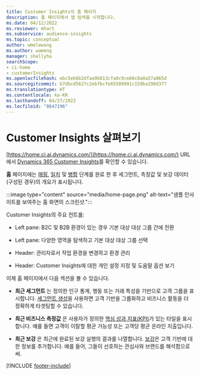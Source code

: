 ```yaml
---
title: Customer Insights의 홈 페이지
description: 홈 페이지에서 앱 탐색을 시작합니다.
ms.date: 04/12/2022
ms.reviewer: mhart
ms.subservice: audience-insights
ms.topic: conceptual
author: wmelewong
ms.author: wameng
manager: shellyha
searchScope:
- ci-home
- customerInsights
ms.openlocfilehash: ebc5eb6b2dfaa9b013cfa0c9ce60c8a0a57a065d
ms.sourcegitcommit: b7dbcd5627c2ebfbcfe65589991c159ba290d377
ms.translationtype: HT
ms.contentlocale: ko-KR
ms.lasthandoff: 04/27/2022
ms.locfileid: "8647196"
---
```

# <a name="explore-customer-insights"></a>Customer Insights 살펴보기

[https://home.ci.ai.dynamics.com/](https://home.ci.ai.dynamics.com/) URL에서 [Dynamics 365 Customer Insights](https://home.ci.ai.dynamics.com/)를 확인할 수 있습니다.

**홈** 페이지에는 [매핑](map-entities.md), [일치](match-entities.md) 및 [병합](merge-entities.md) 단계를 완료 한 후 세그먼트, 측정값 및 보강 데이터(구성된 경우)의 개요가 표시됩니다.

:::image type="content" source="media/home-page.png" alt-text="샘플 인사이트를 보여주는 홈 화면의 스크린샷.":::

Customer Insights의 주요 컨트롤:

- Left pane: B2C 및 B2B 환경이 있는 경우 기본 대상 대상 그룹 간에 전환

- Left pane: 다양한 영역을 탐색하고 기본 대상 대상 그룹 선택

- Header: 관리자로서 작업 환경을 변경하고 환경 관리

- Header: Customer Insights에 대한 개인 설정 지정 및 도움말 옵션 보기

이제 홈 페이지에서 다음 섹션을 볼 수 있습니다.

- **최근 세그먼트** 는 정의한 인구 통계, 행동 또는 거래 특성을 기반으로 고객 그룹을 표시합니다. [세그먼트 생성](segments.md)을 사용하면 고객 기반을 그룹화하고 비즈니스 활동을 더 정확하게 타겟팅할 수 있습니다.

- **최근 비즈니스 측정값** 은 사용자가 정의한 [핵심 성과 지표(KPI)](measures.md)가 있는 타일을 표시합니다. 예를 들면 고객이 이탈할 평균 가능성 또는 고객당 평균 온라인 지출입니다.

- **최근 보강** 은 최근에 완료된 보강 실행의 결과를 나열합니다. [보강](enrichment-hub.md)은 고객 기반에 대한 정보를 추가합니다. 예를 들어, 그들이 선호하는 관심사와 브랜드를 해석함으로써.


[!INCLUDE [footer-include](includes/footer-banner.md)]
